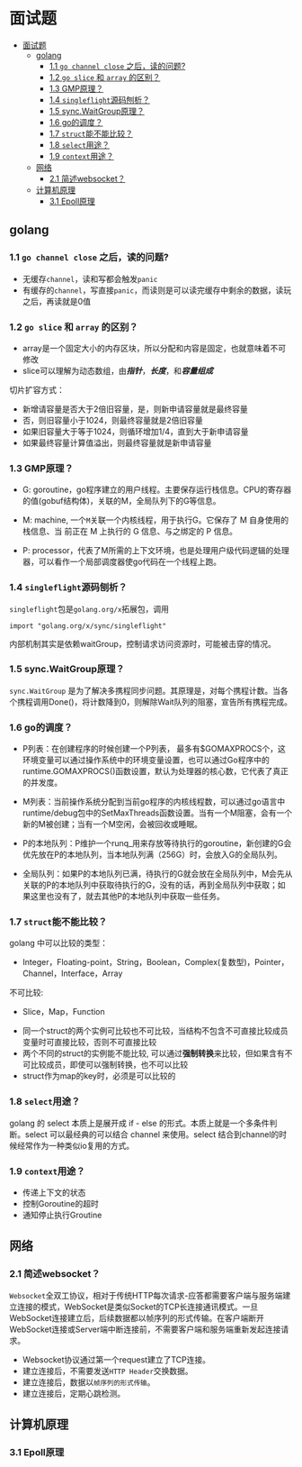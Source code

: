 # 面试题

- [面试题](#面试题)
  - [golang](#golang)
    - [1.1 `go channel close` 之后，读的问题?](#11-go-channel-close-之后读的问题)
    - [1.2 `go slice` 和 `array` 的区别？](#12-go-slice-和-array-的区别)
    - [1.3 GMP原理？](#13-gmp原理)
    - [1.4 `singleflight`源码刨析？](#14-singleflight源码刨析)
    - [1.5 sync.WaitGroup原理？](#15-syncwaitgroup原理)
    - [1.6 go的调度？](#16-go的调度)
    - [1.7 `struct`能不能比较？](#17-struct能不能比较)
    - [1.8 `select`用途？](#18-select用途)
    - [1.9 `context`用途？](#19-context用途)
  - [网络](#网络)
    - [2.1 简述websocket？](#21-简述websocket)
  - [计算机原理](#计算机原理)
    - [3.1 Epoll原理](#31-epoll原理)

## golang

### 1.1 `go channel close` 之后，读的问题?

* 无缓存`channel`，读和写都会触发`panic`
* 有缓存的`channel`，写直接`panic`，而读则是可以读完缓存中剩余的数据，读玩之后，再读就是0值

### 1.2 `go slice` 和 `array` 的区别？

* array是一个固定大小的内存区块，所以分配和内容是固定，也就意味着不可修改
* slice可以理解为动态数组，由***指针***，***长度***，和***容量组成***

切片扩容方式：
  - 新增请容量是否大于2倍旧容量，是，则新申请容量就是最终容量
  - 否，则旧容量小于1024，则最终容量就是2倍旧容量
  - 如果旧容量大于等于1024，则循环增加1/4，直到大于新申请容量
  - 如果最终容量计算值溢出，则最终容量就是新申请容量

### 1.3 GMP原理？

* G: goroutine，go程序建立的用户线程。主要保存运行栈信息。CPU的寄存器的值(gobuf结构体)，关联的M，全局队列下的G等信息。

* M: machine, 一个`M`关联一个内核线程，用于执行G。它保存了 M 自身使用的栈信息、当 前正在 M 上执行的 G 信息、与之绑定的 P 信息。

* P: processor，代表了M所需的上下文环境，也是处理用户级代码逻辑的处理器，可以看作一个局部调度器使go代码在一个线程上跑。

### 1.4 `singleflight`源码刨析？

`singleflight`包是`golang.org/x`拓展包，调用

```
import "golang.org/x/sync/singleflight"
```

内部机制其实是依赖waitGroup，控制请求访问资源时，可能被击穿的情况。

### 1.5 sync.WaitGroup原理？

`sync.WaitGroup` 是为了解决多携程同步问题。其原理是，对每个携程计数。当各个携程调用Done()，将计数降到0，则解除Wait队列的阻塞，宣告所有携程完成。

### 1.6 go的调度？

* P列表：在创建程序的时候创建一个P列表， 最多有$GOMAXPROCS个，这环境变量可以通过操作系统中的环境变量设置，也可以通过Go程序中的runtime.GOMAXPROCS()函数设置，默认为处理器的核心数，它代表了真正的并发度。

* M列表：当前操作系统分配到当前go程序的内核线程数，可以通过go语言中runtime/debug包中的SetMaxThreads函数设置。当有一个M阻塞，会有一个新的M被创建；当有一个M空闲，会被回收或睡眠。

* P的本地队列：P维护一个runq_用来存放等待执行的goroutine，新创建的G会优先放在P的本地队列，当本地队列满（256G）时，会放入G的全局队列。

* 全局队列：如果P的本地队列已满，待执行的G就会放在全局队列中，M会先从关联的P的本地队列中获取待执行的G，没有的话，再到全局队列中获取；如果这里也没有了，就去其他P的本地队列中获取一些任务。

### 1.7 `struct`能不能比较？

golang 中可以比较的类型：
  - Integer，Floating-point，String，Boolean，Complex(复数型)，Pointer，Channel，Interface，Array

不可比较:
  - Slice，Map，Function

* 同一个struct的两个实例可比较也不可比较，当结构不包含不可直接比较成员变量时可直接比较，否则不可直接比较
* 两个不同的struct的实例能不能比较, 可以通过**强制转换**来比较，但如果含有不可比较成员，即使可以强制转换，也不可以比较
* struct作为map的key时，必须是可以比较的

### 1.8 `select`用途？

golang 的 select 本质上是展开成 if - else 的形式。本质上就是一个多条件判断。select 可以最经典的可以结合 channel 来使用。select 结合到channel的时候经常作为一种类似io复用的方式。


### 1.9 `context`用途？

* 传递上下文的状态
* 控制Goroutine的超时
* 通知停止执行Groutine

## 网络

### 2.1 简述websocket？

`Websocket`全双工协议，相对于传统HTTP每次请求-应答都需要客户端与服务端建立连接的模式，WebSocket是类似Socket的TCP长连接通讯模式。一旦WebSocket连接建立后，后续数据都以帧序列的形式传输。在客户端断开WebSocket连接或Server端中断连接前，不需要客户端和服务端重新发起连接请求。

- Websocket协议通过第一个request建立了TCP连接。
- 建立连接后，不需要发送`HTTP Header`交换数据。
- 建立连接后，数据以`帧序列的形式传输`。
- 建立连接后，定期心跳检测。

## 计算机原理

### 3.1 Epoll原理